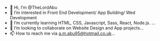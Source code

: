 - 👋 Hi, I’m @TheLordAbu
- 👀 I’m interested in Front End Development/ App Building/ Wed Development
- 🌱 I’m currently learning HTML, CSS, Javascript, Sass, React, Node.js.   ...
- 💞️ I’m looking to collaborate on Website Design and App projects...
- 📫 How to reach me via a.m.abu95@hotmail.co.uk...

<!---
TheLordAbu/TheLordAbu is a ✨ special ✨ repository because its `README.md` (this file) appears on your GitHub profile.
You can click the Preview link to take a look at your changes.
--->
